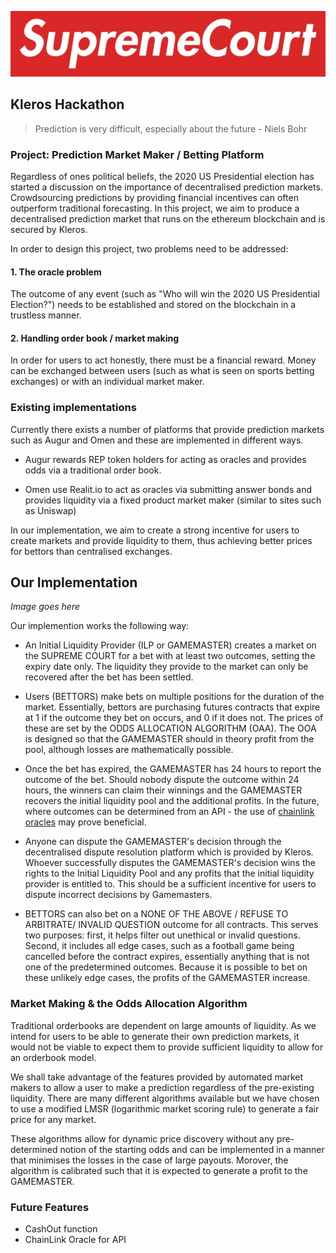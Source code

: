 
<p align="center">
	  <img src="/img/supremecourt.png">
</p>

## Kleros Hackathon

> Prediction is very difficult, especially about the future - Niels Bohr

### Project: Prediction Market Maker / Betting Platform

Regardless of ones political beliefs, the 2020 US Presidential election has started a discussion on the importance of decentralised prediction markets. Crowdsourcing predictions by providing financial incentives can often outperform traditional forecasting. In this project, we aim to produce a decentralised prediction market that runs on the ethereum blockchain and is secured by Kleros.

In order to design this project, two problems need to be addressed:

#### 1. The oracle problem
The outcome of any event (such as "Who will win the 2020 US Presidential Election?") needs to be established and stored on the blockchain in a trustless manner.

#### 2. Handling order book / market making
In order for users to act honestly, there must be a financial reward. Money can be exchanged between users (such as what is seen on sports betting exchanges) or with an individual market maker. 

### Existing implementations

Currently there exists a number of platforms that provide prediction markets such as Augur and Omen and these are implemented in different ways.

- Augur rewards REP token holders for acting as oracles and provides odds via a traditional order book.

- Omen use Realit.io to act as oracles via submitting answer bonds and provides liquidity via a fixed product market maker (similar to sites such as Uniswap)

In our implementation, we aim to create a strong incentive for users to create markets and provide liquidity to them, thus achieving better prices for bettors than centralised exchanges.


## Our Implementation

*Image goes here*

Our implemention works the following way:

- An Initial Liquidity Provider (ILP or GAMEMASTER) creates a market on the SUPREME COURT for a bet with at least two outcomes, setting the expiry date only. The liquidity they provide to the market can only be recovered after the bet has been settled.

- Users (BETTORS) make bets on multiple positions for the duration of the market. Essentially, bettors are purchasing futures contracts that expire at 1 if the outcome they bet on occurs, and 0 if it does not. The prices of these are set by the ODDS ALLOCATION ALGORITHM (OAA). The OOA is designed so that the GAMEMASTER should in theory profit from the pool, although losses are mathematically possible. 

- Once the bet has expired, the GAMEMASTER has 24 hours to report the outcome of the bet. Should nobody dispute the outcome within 24 hours, the winners can claim their winnings and the GAMEMASTER recovers the initial liquidity pool and the additional profits. In the future, where outcomes can be determined from an API - the use of [chainlink oracles](https://chain.link) may prove beneficial.

- Anyone can dispute the GAMEMASTER's decision through the decentralised dispute resolution platform which is provided by Kleros. Whoever successfully disputes the GAMEMASTER's decision wins the rights to the Initial Liquidity Pool and any profits that the initial liquidity provider is entitled to. This should be a sufficient incentive for users to dispute incorrect decisions by Gamemasters. 

- BETTORS can also bet on a NONE OF THE ABOVE / REFUSE TO ARBITRATE/ INVALID QUESTION outcome for all contracts. This serves two purposes: first, it helps filter out unethical or invalid questions. Second, it includes all edge cases, such as a football game being cancelled before the contract expires, essentially anything that is not one of the predetermined outcomes. Because it is possible to bet on these unlikely edge cases, the profits of the GAMEMASTER increase.


### Market Making & the Odds Allocation Algorithm

Traditional orderbooks are dependent on large amounts of liquidity. As we intend for users to be able to generate their own prediction markets, it would not be viable to expect them to provide sufficient liquidity to allow for an orderbook model.

We shall take advantage of the features provided by automated market makers to allow a user to make a prediction regardless of the pre-existing liquidity. There are many different algorithms available but we have chosen to use a modified LMSR (logarithmic market scoring rule) to generate a fair price for any market.

These algorithms allow for dynamic price discovery without any pre-determined notion of the starting odds and can be implemented in a manner that minimises the losses in the case of large payouts. Morover, the algorithm is calibrated such that it is expected to generate a profit to the GAMEMASTER. 


### Future Features

- CashOut function
- ChainLink Oracle for API 







